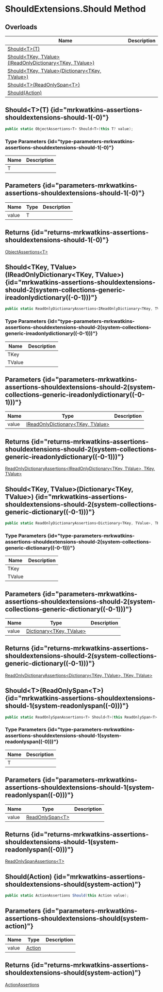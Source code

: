 # ShouldExtensions.Should Method
## Overloads

| Name | Description |
| ---- | ----------- |
| [Should&lt;T&gt;(T)](MrKWatkins.Assertions.ShouldExtensions.Should.md#mrkwatkins-assertions-shouldextensions-should-1(-0)) |  |
| [Should&lt;TKey, TValue&gt;(IReadOnlyDictionary&lt;TKey, TValue&gt;)](MrKWatkins.Assertions.ShouldExtensions.Should.md#mrkwatkins-assertions-shouldextensions-should-2(system-collections-generic-ireadonlydictionary((-0-1)))) |  |
| [Should&lt;TKey, TValue&gt;(Dictionary&lt;TKey, TValue&gt;)](MrKWatkins.Assertions.ShouldExtensions.Should.md#mrkwatkins-assertions-shouldextensions-should-2(system-collections-generic-dictionary((-0-1)))) |  |
| [Should&lt;T&gt;(ReadOnlySpan&lt;T&gt;)](MrKWatkins.Assertions.ShouldExtensions.Should.md#mrkwatkins-assertions-shouldextensions-should-1(system-readonlyspan((-0)))) |  |
| [Should(Action)](MrKWatkins.Assertions.ShouldExtensions.Should.md#mrkwatkins-assertions-shouldextensions-should(system-action)) |  |

## Should&lt;T&gt;(T) {id="mrkwatkins-assertions-shouldextensions-should-1(-0)"}

```c#
public static ObjectAssertions<T> Should<T>(this T? value);
```

### Type Parameters {id="type-parameters-mrkwatkins-assertions-shouldextensions-should-1(-0)"}

| Name | Description |
| ---- | ----------- |
| T |  |

## Parameters {id="parameters-mrkwatkins-assertions-shouldextensions-should-1(-0)"}

| Name | Type | Description |
| ---- | ---- | ----------- |
| value | T |  |

## Returns {id="returns-mrkwatkins-assertions-shouldextensions-should-1(-0)"}

[ObjectAssertions&lt;T&gt;](MrKWatkins.Assertions.ObjectAssertions-1.md)
## Should&lt;TKey, TValue&gt;(IReadOnlyDictionary&lt;TKey, TValue&gt;) {id="mrkwatkins-assertions-shouldextensions-should-2(system-collections-generic-ireadonlydictionary((-0-1)))"}

```c#
public static ReadOnlyDictionaryAssertions<IReadOnlyDictionary<TKey, TValue>, TKey, TValue> Should<TKey, TValue>(this IReadOnlyDictionary<TKey, TValue> value);
```

### Type Parameters {id="type-parameters-mrkwatkins-assertions-shouldextensions-should-2(system-collections-generic-ireadonlydictionary((-0-1)))"}

| Name | Description |
| ---- | ----------- |
| TKey |  |
| TValue |  |

## Parameters {id="parameters-mrkwatkins-assertions-shouldextensions-should-2(system-collections-generic-ireadonlydictionary((-0-1)))"}

| Name | Type | Description |
| ---- | ---- | ----------- |
| value | [IReadOnlyDictionary&lt;TKey, TValue&gt;](https://learn.microsoft.com/en-gb/dotnet/api/System.Collections.Generic.IReadOnlyDictionary-2) |  |

## Returns {id="returns-mrkwatkins-assertions-shouldextensions-should-2(system-collections-generic-ireadonlydictionary((-0-1)))"}

[ReadOnlyDictionaryAssertions&lt;IReadOnlyDictionary&lt;TKey, TValue&gt;, TKey, TValue&gt;](MrKWatkins.Assertions.ReadOnlyDictionaryAssertions-3.md)
## Should&lt;TKey, TValue&gt;(Dictionary&lt;TKey, TValue&gt;) {id="mrkwatkins-assertions-shouldextensions-should-2(system-collections-generic-dictionary((-0-1)))"}

```c#
public static ReadOnlyDictionaryAssertions<Dictionary<TKey, TValue>, TKey, TValue> Should<TKey, TValue>(this Dictionary<TKey, TValue> value);
```

### Type Parameters {id="type-parameters-mrkwatkins-assertions-shouldextensions-should-2(system-collections-generic-dictionary((-0-1)))"}

| Name | Description |
| ---- | ----------- |
| TKey |  |
| TValue |  |

## Parameters {id="parameters-mrkwatkins-assertions-shouldextensions-should-2(system-collections-generic-dictionary((-0-1)))"}

| Name | Type | Description |
| ---- | ---- | ----------- |
| value | [Dictionary&lt;TKey, TValue&gt;](https://learn.microsoft.com/en-gb/dotnet/api/System.Collections.Generic.Dictionary-2) |  |

## Returns {id="returns-mrkwatkins-assertions-shouldextensions-should-2(system-collections-generic-dictionary((-0-1)))"}

[ReadOnlyDictionaryAssertions&lt;Dictionary&lt;TKey, TValue&gt;, TKey, TValue&gt;](MrKWatkins.Assertions.ReadOnlyDictionaryAssertions-3.md)
## Should&lt;T&gt;(ReadOnlySpan&lt;T&gt;) {id="mrkwatkins-assertions-shouldextensions-should-1(system-readonlyspan((-0)))"}

```c#
public static ReadOnlySpanAssertions<T> Should<T>(this ReadOnlySpan<T> value);
```

### Type Parameters {id="type-parameters-mrkwatkins-assertions-shouldextensions-should-1(system-readonlyspan((-0)))"}

| Name | Description |
| ---- | ----------- |
| T |  |

## Parameters {id="parameters-mrkwatkins-assertions-shouldextensions-should-1(system-readonlyspan((-0)))"}

| Name | Type | Description |
| ---- | ---- | ----------- |
| value | [ReadOnlySpan&lt;T&gt;](https://learn.microsoft.com/en-gb/dotnet/api/System.ReadOnlySpan-1) |  |

## Returns {id="returns-mrkwatkins-assertions-shouldextensions-should-1(system-readonlyspan((-0)))"}

[ReadOnlySpanAssertions&lt;T&gt;](MrKWatkins.Assertions.ReadOnlySpanAssertions-1.md)
## Should(Action) {id="mrkwatkins-assertions-shouldextensions-should(system-action)"}

```c#
public static ActionAssertions Should(this Action value);
```

## Parameters {id="parameters-mrkwatkins-assertions-shouldextensions-should(system-action)"}

| Name | Type | Description |
| ---- | ---- | ----------- |
| value | [Action](https://learn.microsoft.com/en-gb/dotnet/api/System.Action) |  |

## Returns {id="returns-mrkwatkins-assertions-shouldextensions-should(system-action)"}

[ActionAssertions](MrKWatkins.Assertions.ActionAssertions.md)
